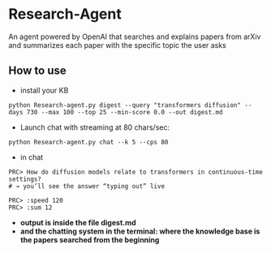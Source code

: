 # Research-Agent
An agent powered by OpenAI that searches and explains papers from arXiv and summarizes each paper with the specific topic the user asks 

## How to use

- install your KB
```
python Research-agent.py digest --query "transformers diffusion" --days 730 --max 100 --top 25 --min-score 0.0 --out digest.md

```

- Launch chat with streaming at 80 chars/sec:
```
python Research-agent.py chat --k 5 --cps 80

```

- in chat
```
PRC> How do diffusion models relate to transformers in continuous-time settings?
# → you’ll see the answer “typing out” live

PRC> :speed 120
PRC> :sum 12

```

- **output is inside the file digest.md**
- **and the chatting system in the terminal: where the knowledge base is the papers searched from the beginning**
